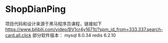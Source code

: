 # ShopDianPing
项目代码和设计来源于黑马程序员课程，链接如下
https://www.bilibili.com/video/BV1cr4y1671t/?spm_id_from=333.337.search-card.all.click
部分软件版本：
mysql 8.0.34
redis 6.2.10

